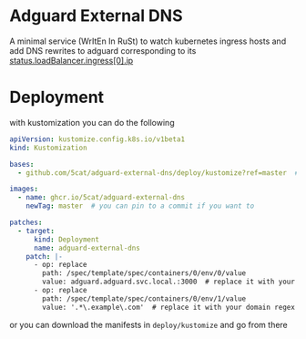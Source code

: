 # Adguard External DNS
A minimal service (WrItEn In RuSt) to watch kubernetes ingress hosts and add DNS rewrites to adguard corresponding to its [status.loadBalancer.ingress[0].ip](https://kubernetes.io/docs/reference/kubernetes-api/service-resources/ingress-v1/#IngressStatus)


# Deployment
with kustomization you can do the following
```yaml
apiVersion: kustomize.config.k8s.io/v1beta1
kind: Kustomization

bases:
  - github.com/5cat/adguard-external-dns/deploy/kustomize?ref=master  # you can pin to a commit if you want to

images:
  - name: ghcr.io/5cat/adguard-external-dns
    newTag: master  # you can pin to a commit if you want to

patches:
  - target:
      kind: Deployment
      name: adguard-external-dns
    patch: |-
      - op: replace
        path: /spec/template/spec/containers/0/env/0/value
        value: adguard.adguard.svc.local.:3000  # replace it with your adguard service url
      - op: replace
        path: /spec/template/spec/containers/0/env/1/value
        value: '.*\.example\.com'  # replace it with your domain regex to filter hosts
```
or you can download the manifests in `deploy/kustomize` and go from there
